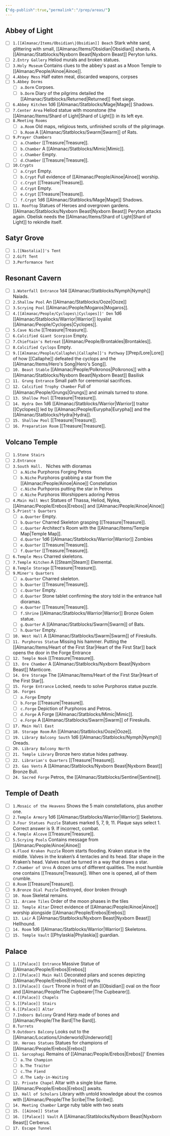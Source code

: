 ```yaml
---
{"dg-publish":true,"permalink":"/prep/areas/"}
---
```


## Abbey of Light
- [ ] `1.[[Almanac/Items/Obsidian\|Obsidian]] Beach` Stark white sand, glittering with small, [[Almanac/Items/Obsidian\|Obsidian]] shards. A [[Almanac/Statblocks/Nyxborn Beast\|Nyxborn Beast]] Peryton lurks.
- [ ] `2.Entry Gallery` Heliod murals and broken statues.
- [ ] `3.Holy Museum` Contains clues to the abbey's past as a Moon Temple to [[Almanac/People/Ainoe\|Ainoe]].
- [ ] `4.Abbey Mess` Half eaten meal, discarded weapons, corpses
- [ ] `5.Abbey Dorms` 
    - [ ]  `a.Dorm` Corpses. 
    - [ ]  `b.Dorm` Diary of the pilgrims detailed the [[Almanac/Statblocks/Returned\|Returned]] fleet siege.
- [ ] `6.Abbey Kitchen` 1d6 [[Almanac/Statblocks/Mage\|Mage]] Shadows.
- [ ] `7.Center Area` Heliod statue with moonstone (the [[Almanac/Items/Shard of Light\|Shard of Light]]) in its left eye.
- [ ] `8.Meeting Rooms` 
    - [ ]  `a.Room` Old maps, religious texts, unfinished scrolls of the pilgrimage.
    - [ ]  `b.Room` A [[Almanac/Statblocks/Swarm\|Swarm]] of Rats.
- [ ] `9.Prayer Chambers` 
    - [ ]  `a.Chamber` [[Treasure\|Treasure]].
    - [ ]  `b.Chamber` A [[Almanac/Statblocks/Mimic\|Mimic]].
    - [ ]  `c.Chamber` Empty.
    - [ ]  `d.Chamber` [[Treasure\|Treasure]].
- [ ] `10.Crypts` 
    - [ ]  `a.Crypt` Empty.
    - [ ]  `b.Crypt` Full evidence of [[Almanac/People/Ainoe\|Ainoe]] worship.
    - [ ]  `c.Crypt` [[Treasure\|Treasure]].
    - [ ]  `d.Crypt` Empty.
    - [ ]  `e.Crypt` [[Treasure\|Treasure]].
    - [ ]  `f.Crypt` 1d6 [[Almanac/Statblocks/Mage\|Mage]] Shadows.
- [ ] `11. Rooftop` Statues of Heroes and overgrown gardens. [[Almanac/Statblocks/Nyxborn Beast\|Nyxborn Beast]] Peryton attacks again. Obelisk needs the [[Almanac/Items/Shard of Light\|Shard of Light]] to rekindle itself.
## Satyr Grove
- [ ] `1.[[Nastalia]]'s Tent` 
- [ ] `2.Gift Tent` 
- [ ] `3.Performance Tent` 
## Resonant Cavern
- [ ] `1.Waterfall Entrance` 1d4 [[Almanac/Statblocks/Nymph\|Nymph]] Naiads.
- [ ] `2.Shallow Pool` An [[Almanac/Statblocks/Ooze\|Ooze]]
- [ ] `3.Scrying Pool` [[Almanac/People/Mogaros\|Mogaros]].
- [ ] `4.[[Almanac/People/Cyclopes\|Cyclopes]]' Den` 1d6 [[Almanac/Statblocks/Warrior\|Warrior]] loyalist [[Almanac/People/Cyclopes\|Cyclopes]].
- [ ] `5.Cave Niche` [[Treasure\|Treasure]].
- [ ] `6.Calcified Giant Scorpion` Empty.
- [ ] `7.Chieftain's Retreat` [[Almanac/People/Brontakles\|Brontakles]].
- [ ] `8.Calcified Cyclops` Empty.
- [ ] `9.[[Almanac/People/Callaphe\|Callaphe]]'s Pathway` [[Prep/Lore\|Lore]] of how [[Callaphe]] defeated the cyclops and the [[Almanac/Items/Hero's Song\|Hero's Song]].
- [ ] `10. Beast Stable` [[Almanac/People/Polkronos\|Polkronos]] with a [[Almanac/Statblocks/Nyxborn Beast\|Nyxborn Beast]] Basilisk
- [ ] `11. Grung Entrance` Small path for ceremonial sacrifices.
- [ ] `12. Calcified Trophy Chamber` Full of [[Almanac/People/Grungs\|Grungs]] and animals turned to stone.
- [ ] `13. Shallow Pool` [[Treasure\|Treasure]].
- [ ] `14. Hydra Den` 1d6 [[Almanac/Statblocks/Warrior\|Warrior]] traitor [[Cyclopes]] led by [[Almanac/People/Eurypha\|Eurypha]] and the [[Almanac/Statblocks/Hydra\|Hydra]].
- [ ] `15. Shallow Pool` [[Treasure\|Treasure]].
- [ ] `16. Preparation Room` [[Treasure\|Treasure]].
## Volcano Temple
- [ ] `1.Stone Stairs` 
- [ ] `2.Entrance` 
- [ ] `3.South Hall. ` Niches with dioramas
    - [ ]  `a.Niche` Purphoros Forging Petros
    - [ ]  `b.Niche` Purphoros grabbing a star from the [[Almanac/People/Ainoe\|Ainoe]] Constellation
    - [ ]  `c.Niche` Purhporos putting the star in Petros
    - [ ]  `d.Niche` Purphoros Worshippers adoring Petros
- [ ] `4.Main Hall West` Statues of Thassa, Heliod, Nylea, [[Almanac/People/Erebos\|Erebos]] and [[Almanac/People/Ainoe\|Ainoe]]
- [ ] `5.Priest's Quarters` 
    - [ ]  `a.Quarter` Empty.
    - [ ]  `b.Quarter` Charred Skeleton grasping [[Treasure\|Treasure]].
    - [ ]  `c.Quarter` Architect's Room with the [[Almanac/Items/Temple Map\|Temple Map]].
    - [ ]  `d.Quarter` 1d6 [[Almanac/Statblocks/Warrior\|Warrior]] Zombies
    - [ ]  `e.Quarter` [[Treasure\|Treasure]].
    - [ ]  `f.Quarter` [[Treasure\|Treasure]].
- [ ] `6.Temple Mess` Charred skeletons.
- [ ] `7.Temple Kitchen` A [[Steam\|Steam]] Elemental.
- [ ] `8.Temple Storage` [[Treasure\|Treasure]].
- [ ] `9.Miner's Quarters` 
    - [ ]  `a.Quarter` Charred skeleton.
    - [ ]  `b.Quarter` [[Treasure\|Treasure]].
    - [ ]  `c.Quarter` Empty.
    - [ ]  `d.Quarter` Stone tablet confirming the story told in the entrance hall dioramas.
    - [ ]  `e.Quarter` [[Treasure\|Treasure]].
    - [ ]  `f.Shrine` [[Almanac/Statblocks/Warrior\|Warrior]] Bronze Golem statue.
    - [ ]  `g.Quarter` A [[Almanac/Statblocks/Swarm\|Swarm]] of Bats.
    - [ ]  `h.Quarter` Empty.
- [ ] `10. West Hall` A [[Almanac/Statblocks/Swarm\|Swarm]] of Fireskulls.
- [ ] `11. Purphoros Statue` Missing his hammer. Putting the [[Almanac/Items/Heart of the First Star\|Heart of the First Star]] back opens the door in the Forge Entrance
- [ ] `12. Temple Nook` [[Treasure\|Treasure]].
- [ ] `13. Ore Chamber` A [[Almanac/Statblocks/Nyxborn Beast\|Nyxborn Beast]] Manticore.
- [ ] `14. Ore Storage` The [[Almanac/Items/Heart of the First Star\|Heart of the First Star]].
- [ ] `15. Forge Entrance` Locked, needs to solve Purphoros statue puzzle.
- [ ] `16. Forges` 
    - [ ]  `a.Forge` Empty
    - [ ]  `b.Forge` [[Treasure\|Treasure]].
    - [ ]  `c.Forge` Depiction of Purphoros and Petros.
    - [ ]  `d.Forge` A Forge [[Almanac/Statblocks/Mimic\|Mimic]].
    - [ ]  `e.Forge` A [[Almanac/Statblocks/Swarm\|Swarm]] of Fireskulls.
- [ ] `17. Main Hall East` 
- [ ] `18. Storage Room` An [[Almanac/Statblocks/Ooze\|Ooze]].
- [ ] `19. Library Balcony South` 1d6 [[Almanac/Statblocks/Nymph\|Nymph]] Oreads.
- [ ] `20. Library Balcony North` 
- [ ] `21. Temple Library` Bronze hero statue hides pathway.
- [ ] `22. Librarian's Quarters` [[Treasure\|Treasure]].
- [ ] `23. Gas Vents` A [[Almanac/Statblocks/Nyxborn Beast\|Nyxborn Beast]] Bronze Bull.
- [ ] `24. Sacred Forge` Petros, the [[Almanac/Statblocks/Sentinel\|Sentinel]].
## Temple of Death
- [ ] `1.Mosaic of the Heavens` Shows the 5 main constellations, plus another one.
- [ ] `2.Temple Armory` 1d6 [[Almanac/Statblocks/Warrior\|Warrior]] Skeletons.
- [ ] `3.Four Statues Puzzle` Statues marked 5, 7, 9, 11. Plaque says select 1. Correct answer is 9. If incorrect, combat.
- [ ] `4.Temple Alcove` [[Treasure\|Treasure]].
- [ ] `5.Scrying Pools` Contains message from [[Almanac/People/Ainoe\|Ainoe]]
- [ ] `6.Flood Kraken Puzzle` Room starts flooding. Kraken statue in the middle. Valves in the kraken’s 4 tentacles and its head. Star shape in the Kraken’s head. Valves must be turned in a way that draws a star.
- [ ] `7.Chamber of Urns`  A dozen urns of different qualities. The most humble one contains [[Treasure\|Treasure]]. When one is opened, all of them crumble.
- [ ] `8.Room` [[Treasure\|Treasure]].
- [ ] `9.Bronze Dial Puzzle` Destroyed, door broken through
- [ ] `10. Room` Skeletal remains.
- [ ] `11. Arcane Tiles` Order of the moon phases in the tiles
- [ ] `12. Temple Altar` Direct evidence of [[Almanac/People/Ainoe\|Ainoe]] worship alongside [[Almanac/People/Erebos\|Erebos]]
- [ ] `13. Lair` A [[Almanac/Statblocks/Nyxborn Beast\|Nyxborn Beast]] Hellhound.
- [ ] `14. Room` 1d6 [[Almanac/Statblocks/Warrior\|Warrior]] Skeletons.
- [ ] `15. Temple Vault` [[Phylaskia\|Phylaskia]] guardian.
## Palace
- [ ] `1.[[Palace]] Entrance` Massive Statue of [[Almanac/People/Erebos\|Erebos]]
- [ ] `2.[[Palace]] Main Hall` Decorated pilars and scenes depicting [[Almanac/People/Erebos\|Erebos]] myths
- [ ] `3.[[Palace]] Court` Throne in front of an [[Obsidian]] oval on the floor and [[Almanac/People/The Cupbearer\|The Cupbearer]].
- [ ] `4.[[Palace]] Chapels` 
- [ ] `5.[[Palace]] Stairs` 
- [ ] `6.[[Palace]] Altar` 
- [ ] `7.Indoors Balcony` Grand Harp made of bones and [[Almanac/People/The Bard\|The Bard]].
- [ ] `8.Turrets` 
- [ ] `9.Outdoors Balcony` Looks out to the [[Almanac/Locations/Underworld\|Underworld]]
- [ ] `10. Heroes Statues` Statues for champions of [[Almanac/People/Erebos\|Erebos]]
- [ ] `11. Sarcophagi` Remains of [[Almanac/People/Erebos\|Erebos]]' Enemies
    - [ ]  `a.The Champion` 
    - [ ]  `b.The Traitor` 
    - [ ]  `c.The Fiend` 
    - [ ]  `d.The Lady-in-Waiting` 
- [ ] `12. Private Chapel` Altar with a single blue flame. [[Almanac/People/Erebos\|Erebos]] awaits.
- [ ] `13. Hall of Scholars` Library with untold knowledge about the cosmos with [[Almanac/People/The Scribe\|The Scribe]].
- [ ] `14. Meeting Chamber` Large ruby table with two seats
- [ ] `15. [[Ainoe]] Statue` 
- [ ] `16. [[Palace]] Vault` A [[Almanac/Statblocks/Nyxborn Beast\|Nyxborn Beast]] Cerberus.
- [ ] `17. Escape Tunnel` 